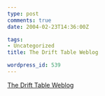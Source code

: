 ```yaml
---
type: post
comments: true
date: 2004-02-23T14:36:00Z

tags:
- Uncategorized
title: The Drift Table Weblog

wordpress_id: 539
---
```


[The Drift Table Weblog](http://www.submitresponse.co.uk/drift/)
